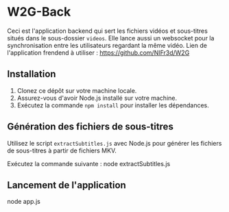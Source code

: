 # W2G-Back

Ceci est l'application backend qui sert les fichiers vidéos et sous-titres situés dans le sous-dossier `videos`. Elle lance aussi un websocket pour la synchronisation entre les utilisateurs regardant la même vidéo.
Lien de l'application frendend à utiliser : https://github.com/NIFr3d/W2G

## Installation

1. Clonez ce dépôt sur votre machine locale.
2. Assurez-vous d'avoir Node.js installé sur votre machine.
3. Exécutez la commande `npm install` pour installer les dépendances.

## Génération des fichiers de sous-titres

Utilisez le script `extractSubtitles.js` avec Node.js pour générer les fichiers de sous-titres à partir de fichiers MKV.

Exécutez la commande suivante :
node extractSubtitles.js

## Lancement de l'application
node app.js
